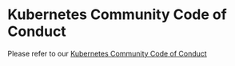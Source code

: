 # Kubernetes Community Code of Conduct

Please refer to our [Kubernetes Community Code of Conduct](https://git.k8s.io/community/code-of-conduct.md)

